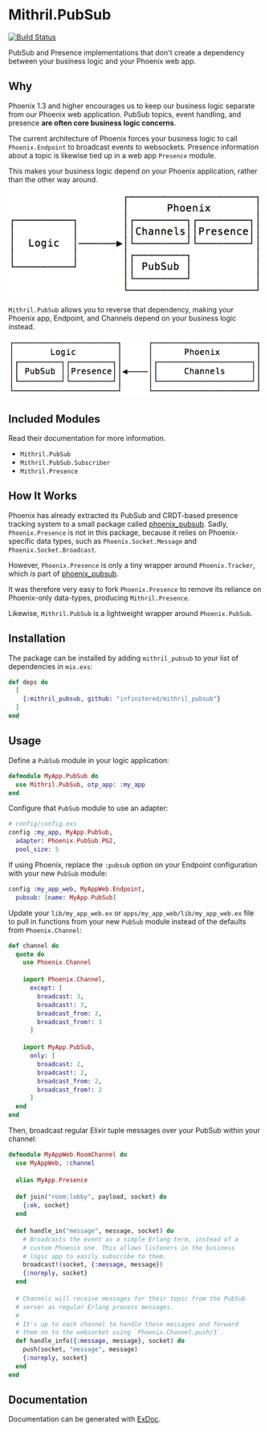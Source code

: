 # Mithril.PubSub

[![Build Status](https://travis-ci.org/infinitered/mithril_pubsub.svg?branch=master)](https://travis-ci.org/infinitered/mithril_pubsub)

PubSub and Presence implementations that don't create a dependency between your
business logic and your Phoenix web app.

## Why

Phoenix 1.3 and higher encourages us to keep our business logic separate from our
Phoenix web application. PubSub topics, event handling, and presence **are often 
core business logic concerns**.

The current architecture of Phoenix forces your business logic to call 
`Phoenix.Endpoint` to broadcast events to websockets. Presence information about
a topic is likewise tied up in a web app `Presence` module.

This makes your business logic depend on your Phoenix application, rather
than the other way around.

![Logic depends on Phoenix](assets/phoenix_dependency.png)

`Mithril.PubSub` allows you to reverse that dependency, making your
Phoenix app, Endpoint, and Channels depend on your business logic instead.

![Phoenix depends on Logic](assets/logic_dependency.png)

## Included Modules

Read their documentation for more information.

- `Mithril.PubSub`
- `Mithril.PubSub.Subscriber`
- `Mithril.Presence`

## How It Works

Phoenix has already extracted its PubSub and CRDT-based presence tracking 
system to a small package called [phoenix_pubsub][pp]. Sadly, 
`Phoenix.Presence` is not in this package, because it relies on 
Phoenix-specific data types, such as `Phoenix.Socket.Message` and 
`Phoenix.Socket.Broadcast`.

However, `Phoenix.Presence` is only a tiny wrapper around `Phoenix.Tracker`,
which _is_ part of [phoenix_pubsub][pp].

It was therefore very easy to fork `Phoenix.Presence` to remove its reliance
on Phoenix-only data-types, producing `Mithril.Presence`.

Likewise, `Mithril.PubSub` is a lightweight wrapper around `Phoenix.PubSub`.

## Installation

The package can be installed by adding `mithril_pubsub` to your list of dependencies in `mix.exs`:

```elixir
def deps do
  [
    {:mithril_pubsub, github: "infinitered/mithril_pubsub"}
  ]
end
```

## Usage

Define a `PubSub` module in your logic application:

```elixir
defmodule MyApp.PubSub do
  use Mithril.PubSub, otp_app: :my_app
end
```

Configure that `PubSub` module to use an adapter:

```elixir
# config/config.exs
config :my_app, MyApp.PubSub,
  adapter: Phoenix.PubSub.PG2,
  pool_size: 5
```

If using Phoenix, replace the `:pubsub` option on your Endpoint configuration
with your new `PubSub` module:

```elixir
config :my_app_web, MyAppWeb.Endpoint,
  pubsub: [name: MyApp.PubSub]
```

Update your `lib/my_app_web.ex` or `apps/my_app_web/lib/my_app_web.ex` file to
pull in functions from your new `PubSub` module instead of the defaults from
`Phoenix.Channel`:

```elixir
def channel do
  quote do
    use Phoenix.Channel

    import Phoenix.Channel,
      except: [
        broadcast: 3,
        broadcast!: 3,
        broadcast_from: 3,
        broadcast_from!: 3
      ]

    import MyApp.PubSub,
      only: [
        broadcast: 2,
        broadcast!: 2,
        broadcast_from: 2,
        broadcast_from!: 2
      ]
  end
end
```

Then, broadcast regular Elixir tuple messages over your PubSub within your channel:

```elixir
defmodule MyAppWeb.RoomChannel do
  use MyAppWeb, :channel

  alias MyApp.Presence

  def join("room:lobby", payload, socket) do
    {:ok, socket}
  end

  def handle_in("message", message, socket) do
    # Broadcasts the event as a simple Erlang term, instead of a
    # custom Phoenix one. This allows listeners in the business
    # logic app to easily subscribe to them.
    broadcast!(socket, {:message, message})
    {:noreply, socket}
  end

  # Channels will receive messages for their topic from the PubSub
  # server as regular Erlang process messages.
  #
  # It's up to each channel to handle these messages and forward
  # them on to the websocket using `Phoenix.Channel.push/3`.
  def handle_info({:message, message}, socket) do
    push(socket, "message", message)
    {:noreply, socket}
  end
end
```

## Documentation

Documentation can be generated with [ExDoc](https://github.com/elixir-lang/ex_doc).

[pp]: https://hexdocs.pm/phoenix_pubsub
